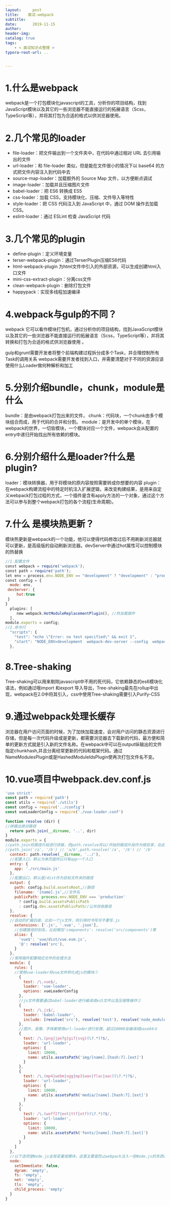 ```yaml
---
layout:     post
title:    面试-webpack
subtitle:  
date:       2019-11-15
author:     
header-img: 
catalog: true
tags:
    - < 面试知识点整理 >
typora-root-url: ..


---
```




# 1.什么是webpack

webpack是一个打包模块化javascript的工具，分析你的项目结构，找到JavaScript模块以及其它的一些浏览器不能直接运行的拓展语言（Scss，TypeScript等），并将其打包为合适的格式以供浏览器使用。

# 2.几个常见的loader

- file-loader：把文件输出到一个文件夹中，在代码中通过相对 URL 去引用输出的文件
- url-loader：和 file-loader 类似，但是能在文件很小的情况下以 base64 的方式把文件内容注入到代码中去
- source-map-loader：加载额外的 Source Map 文件，以方便断点调试
- image-loader：加载并且压缩图片文件
- babel-loader：把 ES6 转换成 ES5
- css-loader：加载 CSS，支持模块化、压缩、文件导入等特性
- style-loader：把 CSS 代码注入到 JavaScript 中，通过 DOM 操作去加载 CSS。
- eslint-loader：通过 ESLint 检查 JavaScript 代码

# 3.几个常见的plugin

- define-plugin：定义环境变量
- terser-webpack-plugin：通过TerserPlugin压缩ES6代码
- html-webpack-plugin 为html文件中引入的外部资源，可以生成创建html入口文件
- mini-css-extract-plugin：分离css文件
- clean-webpack-plugin：删除打包文件
- happypack：实现多线程加速编译

# 4.webpack与gulp的不同？

webpack 它可以看作模块打包机，通过分析你的项目结构，找到JavaScript模块以及其它的一些浏览器不能直接运行的拓展语言（Scss，TypeScript等），并将其转换和打包为合适的格式供浏览器使用 。

gulp和grunt需要开发者将整个前端构建过程拆分成多个Task，并合理控制所有Task的调用关系
webpack需要开发者找到入口，并需要清楚对于不同的资源应该使用什么Loader做何种解析和加工 

# 5.分别介绍bundle，chunk，module是什么

bundle：是由webpack打包出来的文件，
chunk：代码块，一个chunk由多个模块组合而成，用于代码的合并和分割。
module：是开发中的单个模块，在webpack的世界，一切皆模块，一个模块对应一个文件，webpack会从配置的entry中递归开始找出所有依赖的模块。

# 6.分别介绍什么是loader?什么是plugin?

loader：模块转换器，用于将模块的原内容按照需要转成你想要的内容
plugin：在webpack构建流程中的特定时机注入扩展逻辑，来改变构建结果，是用来自定义webpack打包过程的方式，一个插件是含有apply方法的一个对象，通过这个方法可以参与到整个webpack打包的各个流程(生命周期)。 

# 7.什么 是模块热更新？

 模块热更新是webpack的一个功能，他可以使得代码修改过后不用刷新浏览器就可以更新，是高级版的自动刷新浏览器。devServer中通过hot属性可以控制模块的热替换 

```JavaScript
//1.配置文件
const webpack = require('webpack');
const path = require('path');
let env = process.env.NODE_ENV == "development" ? "development" : "production";
const config = {
  mode: env,
 devServer: {
     hot:true
 }
}
  plugins: [
     new webpack.HotModuleReplacementPlugin(), //热加载插件
  ],
module.exports = config;
//2.命令行
  "scripts": {
    "test": "echo \"Error: no test specified\" && exit 1",
    "start": "NODE_ENV=development  webpack-dev-server --config  webpack.develop.config.js --hot",
  },
```

# 8.Tree-shaking

 Tree-shaking可以用来剔除javascript中不用的死代码，它依赖静态的es6模块化语法，例如通过哦import 和export 导入导出，Tree-shaking最先在rollup中出现，webpack在2.0中将其引入，css中使用Tree-shaking需要引入Purify-CSS 

# 9.通过webpack处理长缓存

浏览器在用户访问页面的时候，为了加快加载速度，会对用户访问的静态资源进行存储，但是每一次代码升级或是更新，都需要浏览器去下载新的代码，最方便和简单的更新方式就是引入新的文件名称。在webpack中可以在output纵输出的文件指定chunkhash,并且分离经常更新的代码和框架代码。通过NameModulesPlugin或是HashedModuleIdsPlugin使再次打包文件名不变。 

# 10.vue项目中webpack.dev.conf.js

```javascript
'use strict'
const path = require('path')
const utils = require('./utils')
const config = require('../config')
const vueLoaderConfig = require('./vue-loader.conf')
 
function resolve (dir) {
//拼接出绝对路径
  return path.join(__dirname, '..', dir)
}
module.exports = {
//path.join将路径片段进行拼接，而path.resolve将以/开始的路径片段作为根目录，在此之前的路径将会被丢弃
//path.join('/a', '/b') // 'a/b',path.resolve('/a', '/b') // '/b'
  context: path.resolve(__dirname, '../'),
  //配置入口，默认为单页面所以只有app一个入口
  entry: {
    app: './src/main.js'
  },
  //配置出口，默认是/dist作为目标文件夹的路径
  output: {
    path: config.build.assetsRoot,//路径
    filename: '[name].js',//文件名
    publicPath: process.env.NODE_ENV === 'production'
      ? config.build.assetsPublicPath
      : config.dev.assetsPublicPath//公共存放路径
  },
  resolve: {
  //自动的扩展后缀，比如一个js文件，则引用时书写可不要写.js
    extensions: ['.js', '.vue', '.json'],
    //创建路径的别名，比如增加'components': resolve('src/components')等
    alias: {
      'vue$': 'vue/dist/vue.esm.js',
      '@': resolve('src'),
    }
  },
  //使用插件配置相应文件的处理方法
  module: {
    rules: [
    //使用vue-loader将vue文件转化成js的模块①
      {
        test: /\.vue$/,
        loader: 'vue-loader',
        options: vueLoaderConfig
      },
      //js文件需要通过babel-loader进行编译成es5文件以及压缩等操作②
      {
        test: /\.js$/,
        loader: 'babel-loader',
        include: [resolve('src'), resolve('test'), resolve('node_modules/webpack-dev-server/client')]
      },
      //图片、音像、字体都使用url-loader进行处理，超过10000会编译成base64③
      {
        test: /\.(png|jpe?g|gif|svg)(\?.*)?$/,
        loader: 'url-loader',
        options: {
          limit: 10000,
          name: utils.assetsPath('img/[name].[hash:7].[ext]')
        }
      },
      {
        test: /\.(mp4|webm|ogg|mp3|wav|flac|aac)(\?.*)?$/,
        loader: 'url-loader',
        options: {
          limit: 10000,
          name: utils.assetsPath('media/[name].[hash:7].[ext]')
        }
      },
      {
        test: /\.(woff2?|eot|ttf|otf)(\?.*)?$/,
        loader: 'url-loader',
        options: {
          limit: 10000,
          name: utils.assetsPath('fonts/[name].[hash:7].[ext]')
        }
      }
    ]
  },
  //以下选项是Node.js全局变量或模块，这里主要是防止webpack注入一些Node.js的东西到vue中 
  node: 
    setImmediate: false,
    dgram: 'empty',
    fs: 'empty',
    net: 'empty',
    tls: 'empty',
    child_process: 'empty'
  }
}
```

